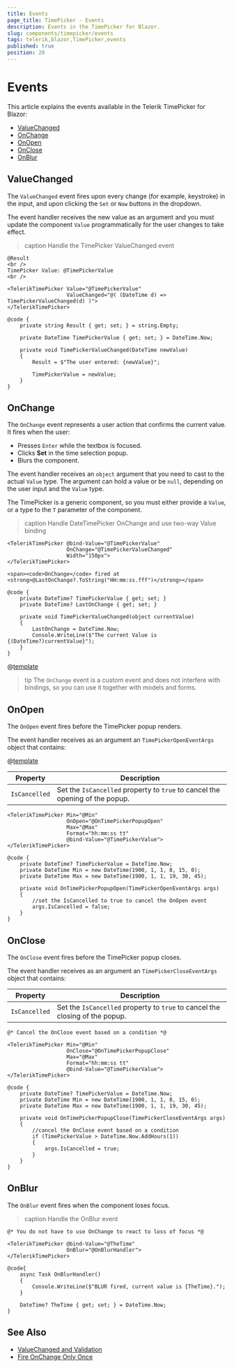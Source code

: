 ```yaml
---
title: Events
page_title: TimePicker - Events
description: Events in the TimePicker for Blazor.
slug: components/timepicker/events
tags: telerik,blazor,TimePicker,events
published: true
position: 20
---
```


# Events

This article explains the events available in the Telerik TimePicker for Blazor:

* [ValueChanged](#valuechanged)
* [OnChange](#onchange)
* [OnOpen](#onopen)
* [OnClose](#onclose)
* [OnBlur](#onblur)

## ValueChanged

The `ValueChanged` event fires upon every change (for example, keystroke) in the input, and upon clicking the `Set` or `Now` buttons in the dropdown.

The event handler receives the new value as an argument and you must update the component `Value` programmatically for the user changes to take effect.

>caption Handle the TimePicker ValueChanged event

````RAZOR
@Result
<br />
TimePicker Value: @TimePickerValue
<br />

<TelerikTimePicker Value="@TimePickerValue"
                   ValueChanged="@( (DateTime d) => TimePickerValueChanged(d) )">
</TelerikTimePicker>

@code {
    private string Result { get; set; } = string.Empty;

    private DateTime TimePickerValue { get; set; } = DateTime.Now;

    private void TimePickerValueChanged(DateTime newValue)
    {
        Result = $"The user entered: {newValue}";

        TimePickerValue = newValue;
    }
}
````

## OnChange

The `OnChange` event represents a user action that confirms the current value. It fires when the user:

* Presses `Enter` while the textbox is focused.
* Clicks **Set** in the time selection popup.
* Blurs the component.

The event handler receives an `object` argument that you need to cast to the actual `Value` type. The argument can hold a value or be `null`, depending on the user input and the `Value` type.

The TimePicker is a generic component, so you must either provide a `Value`, or a type to the `T` parameter of the component.

>caption Handle DateTimePicker OnChange and use two-way Value binding

````RAZOR
<TelerikTimePicker @bind-Value="@TimePickerValue"
                   OnChange="@TimePickerValueChanged"
                   Width="150px">
</TelerikTimePicker>

<span><code>OnChange</code> fired at <strong>@LastOnChange?.ToString("HH:mm:ss.fff")</strong></span>

@code {
    private DateTime? TimePickerValue { get; set; }
    private DateTime? LastOnChange { get; set; }

    private void TimePickerValueChanged(object currentValue)
    {
        LastOnChange = DateTime.Now;
        Console.WriteLine($"The current Value is {(DateTime?)currentValue}");
    }
}
````

@[template](/_contentTemplates/common/general-info.md#event-callback-can-be-async)

>tip The `OnChange` event is a custom event and does not interfere with bindings, so you can use it together with models and forms.

## OnOpen

The `OnOpen` event fires before the TimePicker popup renders. 

The event handler receives as an argument an `TimePickerOpenEventArgs` object that contains:

@[template](/_contentTemplates/common/parameters-table-styles.md#table-layout)

| Property | Description |
| --- | --- |
| `IsCancelled` | Set the `IsCancelled` property to `true` to cancel the opening of the popup. |

````RAZOR
<TelerikTimePicker Min="@Min"
                   OnOpen="@OnTimePickerPopupOpen"
                   Max="@Max"
                   Format="hh:mm:ss tt"
                   @bind-Value="@TimePickerValue">
</TelerikTimePicker>

@code {
    private DateTime? TimePickerValue = DateTime.Now;
    private DateTime Min = new DateTime(1900, 1, 1, 8, 15, 0);
    private DateTime Max = new DateTime(1900, 1, 1, 19, 30, 45);

    private void OnTimePickerPopupOpen(TimePickerOpenEventArgs args)
    {
        //set the IsCancelled to true to cancel the OnOpen event
        args.IsCancelled = false;
    }
}
````

## OnClose

The `OnClose` event fires before the TimePicker popup closes.

The event handler receives as an argument an `TimePickerCloseEventArgs` object that contains:

| Property | Description |
| --- | --- |
| `IsCancelled` | Set the `IsCancelled` property to `true` to cancel the closing of the popup. |

````RAZOR
@* Cancel the OnClose event based on a condition *@

<TelerikTimePicker Min="@Min"
                   OnClose="@OnTimePickerPopupClose"
                   Max="@Max"
                   Format="hh:mm:ss tt"
                   @bind-Value="@TimePickerValue">
</TelerikTimePicker>

@code {
    private DateTime? TimePickerValue = DateTime.Now;
    private DateTime Min = new DateTime(1900, 1, 1, 8, 15, 0);
    private DateTime Max = new DateTime(1900, 1, 1, 19, 30, 45);

    private void OnTimePickerPopupClose(TimePickerCloseEventArgs args)
    {
        //cancel the OnClose event based on a condition
        if (TimePickerValue > DateTime.Now.AddHours(1))
        {
            args.IsCancelled = true;
        }
    }
}
````

## OnBlur

The `OnBlur` event fires when the component loses focus.

>caption Handle the OnBlur event

````RAZOR
@* You do not have to use OnChange to react to loss of focus *@

<TelerikTimePicker @bind-Value="@TheTime"
                   OnBlur="@OnBlurHandler">
</TelerikTimePicker>

@code{
    async Task OnBlurHandler()
    {
        Console.WriteLine($"BLUR fired, current value is {TheTime}.");
    }

    DateTime? TheTime { get; set; } = DateTime.Now;
}
````


## See Also

* [ValueChanged and Validation](slug:value-changed-validation-model)
* [Fire OnChange Only Once](slug:ddl-kb-onchange-fires-twice)
